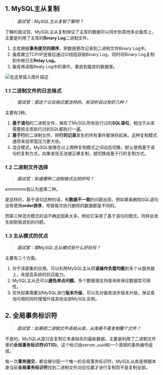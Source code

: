 ## 1. MySQL主从复制

> ***面试官：MySQL主从复制了解吧？***

了解的面试官。MySQL主从复制保证了主库的数据可以同步到其他多台备库上，主要是利用了主库的**Binary Log**二进制文件。

1. 主库根据**事务提交的顺序**，把数据更改记录到二进制文件Binary Log中。
2. 备库建立TCP/IP连接后通过IO线程获取Binary Log，同时将Binary Log复制到中继日志**Relay Log。**
3. 备库再读取Realy Log中的事件，重放到备库的数据里。

![在这里插入图片描述](https://img-blog.csdnimg.cn/direct/a17801d54fb9409bbfd00e7010545ebe.png#pic_center)

### 1.1 二进制文件的日志格式

> ***面试官：那这个日志格式是怎样的，有没听说过有好几种？***

主要有3种。

1. **基于语句**的二进制文件，保存了MySQL所有执行过的**SQL语句**，相当于从库需要把主库执行过的SQL都执行一遍。
2. **基于行**的二进制文件，把**行的记录**发生的所有事件都保存起来。这种复制模式通常来说带宽压力更大些。
3. 混合模式。MySQL能够在以上两种复制模式之间动态切换，默认使用基于语句的复制方式，如果发现无法被正确复制，就切换成基于行的复制方式。

### 1.2 二进制文件选择

> ***面试官：知道哪种二进制格式比较好吗？***

emmmmm我认为是第二种。

是这样的，基于语句这种的话，有**数据不一致**的问题出现，例如某条删除SQL语句没有使用**order排序**，导致每次执行删除的数据都是不同的。

而第三种混合模式的话不确定因素太多，例如它采用了基于语句的模式，同样会发生刚刚我说到的问题。

### 1.3 主从模式的优点

> ***面试官：那MySQL主从模式有什么好处吗？***

主要有三个方面。

1. 对于读密集的应用，可以利用MySQL主从将**读操作负载均衡**到多个从服务器上，来提高系统的抗压能力。
2. MySQL主从还可以**避免单点问题**，多个数据源支持查询来保证数据库可用性。
3. 另外如果需要对MySQL进行**版本升级**，可以先对备库进步版本升级，保证查询可用的同时慢慢升级其他全部MySQL实例。

## 2. 全局事务标识符

> ***面试官：如果把二进制文件丢给从库，从库是不是复制整个文件？***

不是的。MySQL从库只会复制它本身缺失的最新数据，主要是利用了二进制文件里的**全局事务标识符(GTID)**，这个标识由server_uuid和一个递增的事务编号组成。

每一次**事务提交**，都会被分配一个唯一的全局事务标识符，MySQL从库是根据本身当前**全局事务标识符**找到二进制文件对应位置才进行复制而不是复制全部。
